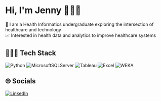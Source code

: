 
# Hi, I'm Jenny 🙋🏻‍♀️ 
🏥 I am a Health Informatics undergraduate exploring the intersection of healthcare and technology<br> 
📈 Interested in health data and analytics to improve healthcare systems
## 👩🏻‍💻 Tech Stack
![Python](https://img.shields.io/badge/python-3670A0?style=for-the-badge&logo=python&logoColor=ffdd54) ![MicrosoftSQLServer](https://img.shields.io/badge/Microsoft%20SQL%20Server-CC2927?style=for-the-badge&logo=microsoft%20sql%20server&logoColor=white) ![Tableau](https://img.shields.io/badge/Tableau-E97627?style=for-the-badge&logo=tableau&logoColor=white) ![Excel](https://img.shields.io/badge/Excel-217346?style=for-the-badge&logo=microsoftexcel&logoColor=white) ![WEKA](https://img.shields.io/badge/WEKA-006BB6?style=for-the-badge&logo=dataiku&logoColor=white)

## 🌐 Socials
[![LinkedIn](https://img.shields.io/badge/LinkedIn-%230077B5.svg?logo=linkedin&logoColor=white)](https://linkedin.com/in/jenny-rivera-healthinfo) 
<!-- Proudly created with GPRM ( https://gprm.itsvg.in ) --> 






<!-- Proudly created with GPRM ( https://gprm.itsvg.in ) -->
